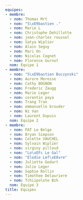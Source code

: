 ```yaml
---
equipes:
- membre:
  - nom: Thomas Mrt
  - nom: "S\xE9bastien ."
  - nom: Marie L
  - nom: Christophe Dehillotte
  - nom: jean-charles roussel
  - nom: Satya Wiplier
  - nom: Alain Seguy
  - nom: Mari On
  - nom: Nicolas Cognet
  - nom: Florence Gurnot
  nom: Equipe 1
- membre:
  - nom: "S\xE9bastien Buczynski"
  - nom: Aurore Meresse
  - nom: Cathy BOGNON
  - nom: Frederic Zaugg
  - nom: Marie Leger
  - nom: corentin paya
  - nom: Trang Tran
  - nom: emmanuelle brouder
  - nom: Nz Van
  - nom: Laurent Dupuis
  nom: Equipe 2
- membre:
  - nom: PAT Le Belge
  - nom: Bryan Simpson
  - nom: Colette VAUCHEL
  - nom: Sylvain Wiplier
  - nom: virginy pilloud
  - nom: "Lo\xEFc Le Gal"
  - nom: "Elodie Lef\xE8vre"
  - nom: Juliette Godart
  - nom: Julie Leger
  - nom: Sophie Rollin
  - nom: Timothee Delauriere
  - nom: Tchiipolote Bzh
  nom: Equipe 3
title: Equipes
---
```

